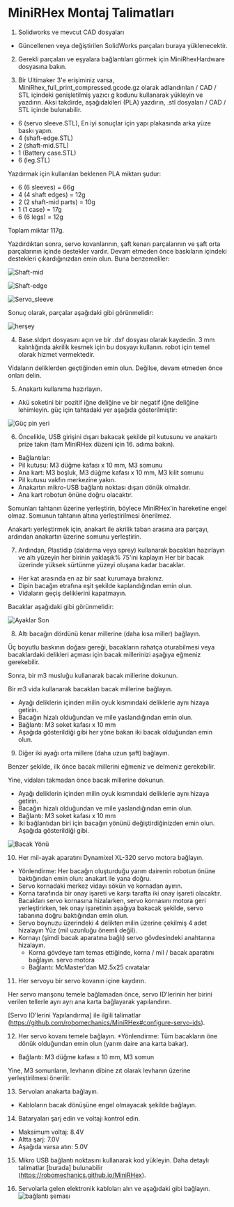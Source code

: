 # MiniRHex Montaj Talimatları

1. Solidworks ve mevcut CAD dosyaları
 * Güncellenen veya değiştirilen SolidWorks parçaları buraya yüklenecektir.
  
2. Gerekli parçaları ve eşyalara bağlantıları görmek için MiniRhexHardware dosyasına bakın.
  
3. Bir Ultimaker 3'e erişiminiz varsa, MiniRhex_full_print_compressed.gcode.gz olarak adlandırılan / CAD / STL içindeki genişletilmiş yazıcı g kodunu kullanarak yükleyin ve yazdırın.
   Aksi takdirde, aşağıdakileri (PLA) yazdırın, .stl dosyaları / CAD / STL içinde bulunabilir.
 * 6 (servo sleeve.STL), En iyi sonuçlar için yapı plakasında arka yüze baskı yapın.
 * 4 (shaft-edge.STL)
 * 2 (shaft-mid.STL)
 * 1 (Battery case.STL)
 * 6 (leg.STL)
 
 Yazdırmak için kullanılan beklenen PLA miktarı şudur:
 * 6 (6 sleeves) = 66g
 * 4 (4 shaft edges) = 12g
 * 2 (2 shaft-mid parts) = 10g
 * 1 (1 case) = 17g
 * 6 (6 legs) = 12g
 
Toplam miktar 117g.
 
 Yazdırdıktan sonra, servo kovanlarının, şaft kenarı parçalarının ve şaft orta parçalarının içinde destekler vardır. Devam etmeden önce baskıların içindeki destekleri çıkardığınızdan emin olun. Buna benzemeliler:
 
 ![Shaft-mid](Images/final_mid.jpg)
 
 ![Shaft-edge](Images/final_else.jpg)
 
 ![Servo_sleeve](Images/final_servo_sleeve.jpg)
 
Sonuç olarak, parçalar aşağıdaki gibi görünmelidir:
 
 ![herşey](Images/final_all.png)
  
4. Base.sldprt dosyasını açın ve bir .dxf dosyası olarak kaydedin. 3 mm kalınlığında akrilik kesmek için bu dosyayı kullanın.
robot için temel olarak hizmet vermektedir.

Vidaların deliklerden geçtiğinden emin olun. Değilse, devam etmeden önce onları delin.

5. Anakartı kullanıma hazırlayın.
 * Akü soketini bir pozitif iğne deliğine ve bir negatif iğne deliğine lehimleyin.
  güç için tahtadaki yer aşağıda gösterilmiştir:
  
  ![Güç pin yeri](Images/MiniRHex_powerpins.png)
  
6. Öncelikle, USB girişini dışarı bakacak şekilde pil kutusunu ve anakartı prize takın (tam MiniRHex düzeni için 16. adıma bakın).
 * Bağlantılar:
  * Pil kutusu: M3 düğme kafası x 10 mm, M3 somunu
  * Ana kart: M3 boşluk, M3 düğme kafası x 10 mm, M3 kilit somunu
  * Pil kutusu vakfın merkezine yakın.
  * Anakartın mikro-USB bağlantı noktası dışarı dönük olmalıdır.
  * Ana kart robotun önüne doğru olacaktır.
  
  Somunları tahtanın üzerine yerleştirin, böylece MiniRHex'in hareketine engel olmaz. Somunun tahtanın altına yerleştirilmesi önerilmez.
  
  Anakartı yerleştirmek için, anakart ile akrilik taban arasına ara parçayı, ardından anakartın üzerine somunu yerleştirin.
  
7. Ardından, Plastidip (daldırma veya sprey) kullanarak bacakları hazırlayın ve altı yüzeyin her birinin yaklaşık% 75'ini kaplayın
Her bir bacak üzerinde yüksek sürtünme yüzeyi oluşana kadar bacaklar.
  * Her kat arasında en az bir saat kurumaya bırakınız.
  * Dipin bacağın etrafına eşit şekilde kaplandığından emin olun.
  * Vidaların geçiş deliklerini kapatmayın.
  
  Bacaklar aşağıdaki gibi görünmelidir:
  
  ![Ayaklar Son](Images/final_leg.jpg)
  
8. Altı bacağın dördünü kenar millerine (daha kısa miller) bağlayın.
   
  Üç boyutlu baskının doğası gereği, bacakların rahatça oturabilmesi veya bacaklardaki delikleri açması için bacak millerinizi aşağıya eğmeniz gerekebilir.
   
   Sonra, bir m3 musluğu kullanarak bacak millerine dokunun.
   
   Bir m3 vida kullanarak bacakları bacak millerine bağlayın.

  * Ayağı deliklerin içinden milin oyuk kısmındaki deliklerle aynı hizaya getirin.
  * Bacağın hizalı olduğundan ve mile yaslandığından emin olun.
  * Bağlantı: M3 soket kafası x 10 mm
  * Aşağıda gösterildiği gibi her yöne bakan iki bacak olduğundan emin olun.
  
9. Diğer iki ayağı orta millere (daha uzun şaft) bağlayın.

  Benzer şekilde, ilk önce bacak millerini eğmeniz ve delmeniz gerekebilir.
   
  Yine, vidaları takmadan önce bacak millerine dokunun. 
   
  * Ayağı deliklerin içinden milin oyuk kısmındaki deliklerle aynı hizaya getirin.
  * Bacağın hizalı olduğundan ve mile yaslandığından emin olun.
  * Bağlantı: M3 soket kafası x 10 mm
  * İki bağlantıdan biri için bacağın yönünü değiştirdiğinizden emin olun.
  Aşağıda gösterildiği gibi.
  
  ![Bacak Yönü](Images/minirhex_motor_orientation.JPG)
  
10. Her mil-ayak aparatını Dynamixel XL-320 servo motora bağlayın.
  * Yönlendirme: Her bacağın oluşturduğu yarım dairenin robotun önüne baktığından emin olun:
  anakart ile yana doğru.
  * Servo kornadaki merkez vidayı sökün ve kornadan ayırın.
  * Korna tarafında bir onay işareti ve karşı tarafta iki onay işareti olacaktır. Bacakları servo kornasına hizalarken, servo kornasını motora geri yerleştirirken, tek onay işaretinin aşağıya bakacak şekilde, servo tabanına doğru baktığından emin olun.
  * Servo boynuzu üzerindeki 4 delikten milin üzerine çekilmiş 4 adet hizalayın
  Yüz (mil uzunluğu önemli değil).
  * Kornayı (şimdi bacak aparatına bağlı) servo gövdesindeki anahtarına hizalayın.
    * Korna gövdeye tam temas ettiğinde, korna / mil / bacak aparatını bağlayın.
    servo motora
    * Bağlantı: McMaster'dan M2.5x25 cıvatalar

11. Her servoyu bir servo kovanın içine kaydırın.

Her servo manşonu temele bağlamadan önce, servo ID'lerinin her birini verilen tellerle ayrı ayrı ana karta bağlayarak yapılandırın. 

[Servo ID'lerini Yapılandırma] ile ilgili talimatlar (https://github.com/robomechanics/MiniRHex#configure-servo-ids).

12. Her servo kovanı temele bağlayın.
  *Yönlendirme: Tüm bacakların öne dönük olduğundan emin olun (yarım daire ana karta bakar).
  * Bağlantı: M3 düğme kafası x 10 mm, M3 somun
  
  Yine, M3 somunların, levhanın dibine zıt olarak levhanın üzerine yerleştirilmesi önerilir.
  
13. Servoları anakarta bağlayın.
  * Kabloların bacak dönüşüne engel olmayacak şekilde bağlayın.
14. Bataryaları şarj edin ve voltajı kontrol edin.
  * Maksimum voltaj:  8.4V
  * Altta şarj:  7.0V
  * Aşağıda varsa atın: 5.0V

15. Mikro USB bağlantı noktasını kullanarak kod yükleyin. Daha detaylı talimatlar [burada] bulunabilir (https://robomechanics.github.io/MiniRHex).

16. Servolarla gelen elektronik kabloları alın ve aşağıdaki gibi bağlayın.
![bağlantı şeması](Images/MiniRHex_wiring_diagram.png)
 
 
